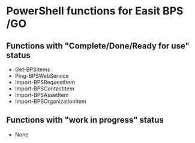 # PowerShell functions for Easit BPS /GO

## Functions with "Complete/Done/Ready for use" status

* Get-BPSItems
* Ping-BPSWebService
* Import-BPSRequestItem
* Import-BPSContactItem
* Import-BPSAssetItem
* Import-BPSOrganizationItem

## Functions with "work in progress" status

* None
